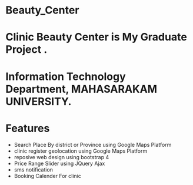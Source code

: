 # Beauty_Center
# Clinic Beauty Center is My Graduate Project .
# Information Technology Department, MAHASARAKAM UNIVERSITY.
# Features
- Search Place By district or Province  using Google Maps Platform
- clinic register geolocation using Google Maps Platform 
- reposive web design using bootstrap 4 
- Price Range Slider using JQuery  Ajax
- sms notification
- Booking Calender For clinic
